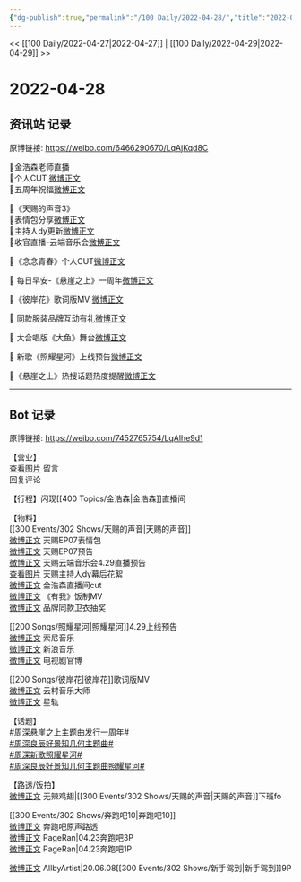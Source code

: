 ```yaml
---
{"dg-publish":true,"permalink":"/100 Daily/2022-04-28/","title":"2022-04-28","created":"2022-12-04T15:57:48.000+08:00","updated":"2023-01-09T19:19:27.547+08:00"}
---
```



<< [[100 Daily/2022-04-27\|2022-04-27]] | [[100 Daily/2022-04-29\|2022-04-29]] >>

# 2022-04-28

## 资讯站 记录

原博链接: https://weibo.com/6466290670/LqAjKqd8C

🌟金浩森老师直播  
🌻个人CUT [微博正文](https://m.weibo.cn/6466290670/4763344835975336)  
🌻五周年祝福[微博正文](https://m.weibo.cn/6466290670/4763365215573417)

🌟《天赐的声音3》  
🌻表情包分享[微博正文](https://m.weibo.cn/6466290670/4763259783876510)  
🌻主持人dy更新[微博正文](https://m.weibo.cn/6466290670/4763299206402384)  
🌻收官直播-云端音乐会[微博正文](https://m.weibo.cn/6466290670/4763322144527603)

🌟《念念青春》个人CUT[微博正文](https://m.weibo.cn/6466290670/4763178548857680)

🌟 每日早安-《悬崖之上》一周年[微博正文](https://m.weibo.cn/6466290670/4763149918538179)

🌟《彼岸花》歌词版MV [微博正文](https://m.weibo.cn/6466290670/4763169375914648)

🌟 同款服装品牌互动有礼[微博正文](https://m.weibo.cn/6466290670/4763267074098815)

🌟 大合唱版《大鱼》舞台[微博正文](https://m.weibo.cn/6466290670/4763252854620521)

🌟 新歌《照耀星河》上线预告[微博正文](https://m.weibo.cn/6466290670/4763204587360703)

🌟《悬崖之上》热搜话题热度提醒[微博正文](https://m.weibo.cn/6466290670/4763196567585439)

---
## Bot 记录

原博链接: https://weibo.com/7452765754/LqAlhe9d1

【营业】  
[查看图片](https://wx4.sinaimg.cn/large/0088n2Pggy1h1psmrm3e9j30yi07b74s.jpg) 留言 [](https://m.weibo.cn/1736988591/4761195887990783)  
[](https://m.weibo.cn/1736988591/4762822045601763) 回复评论

【行程】闪现[[400 Topics/金浩森\|金浩森]]直播间

【物料】  
[[300 Events/302 Shows/天赐的声音\|天赐的声音]]  
[微博正文](https://m.weibo.cn/1315706994/4763258568049741) 天赐EP07表情包  
[微博正文](https://m.weibo.cn/5876797510/4763326732571439) 天赐EP07预告  
[微博正文](https://m.weibo.cn/1315706994/4763318969435559) 天赐云端音乐会4.29直播预告  
[查看图片](https://wx3.sinaimg.cn/large/0088n2Pggy1h1plarjjwwj30ku112tb8.jpg) 天赐主持人dy幕后花絮  
[微博正文](https://m.weibo.cn/6466290670/4763344835975336) 金浩森直播间cut  
[微博正文](https://m.weibo.cn/1977460817/4763280558261443) 《有我》饭制MV  
[微博正文](https://m.weibo.cn/7435669538/4763223369188962) 品牌同款卫衣抽奖

[[200 Songs/照耀星河\|照耀星河]]4.29上线预告  
[微博正文](https://m.weibo.cn/1647250812/4763198178198124) 索尼音乐  
[微博正文](https://m.weibo.cn/1266269835/4763290163218789) 新浪音乐  
[微博正文](https://m.weibo.cn/6861429311/4763298446182054) 电视剧官博

[[200 Songs/彼岸花\|彼岸花]]歌词版MV  
[微博正文](https://m.weibo.cn/6509152617/4762963548834519) 云村音乐大师  
[微博正文](https://m.weibo.cn/6466290670/4763169375914648) 星轨

【话题】  
[#周深悬崖之上主题曲发行一周年#](https://s.weibo.com/weibo?q=%23%E5%91%A8%E6%B7%B1%E6%82%AC%E5%B4%96%E4%B9%8B%E4%B8%8A%E4%B8%BB%E9%A2%98%E6%9B%B2%E5%8F%91%E8%A1%8C%E4%B8%80%E5%91%A8%E5%B9%B4%23)  
[#周深良辰好景知几何主题曲#](https://s.weibo.com/weibo?q=%23%E5%91%A8%E6%B7%B1%E8%89%AF%E8%BE%B0%E5%A5%BD%E6%99%AF%E7%9F%A5%E5%87%A0%E4%BD%95%E4%B8%BB%E9%A2%98%E6%9B%B2%23)  
[#周深新歌照耀星河#](https://s.weibo.com/weibo?q=%23%E5%91%A8%E6%B7%B1%E6%96%B0%E6%AD%8C%E7%85%A7%E8%80%80%E6%98%9F%E6%B2%B3%23)  
[#周深良辰好景知几何主题曲照耀星河#](https://s.weibo.com/weibo?q=%23%E5%91%A8%E6%B7%B1%E8%89%AF%E8%BE%B0%E5%A5%BD%E6%99%AF%E7%9F%A5%E5%87%A0%E4%BD%95%E4%B8%BB%E9%A2%98%E6%9B%B2%E7%85%A7%E8%80%80%E6%98%9F%E6%B2%B3%23)

【路透/饭拍】  
[微博正文](https://m.weibo.cn/7495641082/4763142518737397) 无辣鸡翅|[[300 Events/302 Shows/天赐的声音\|天赐的声音]]下班fo

[[300 Events/302 Shows/奔跑吧10\|奔跑吧10]]  
[微博正文](https://m.weibo.cn/7495641082/4763039410685443) 奔跑吧原声路透  
[微博正文](https://m.weibo.cn/7633014126/4763254850585646) PageRan|04.23奔跑吧3P  
[微博正文](https://m.weibo.cn/7633014126/4763282059562583) PageRan|04.23奔跑吧1P

[微博正文](https://m.weibo.cn/6873250805/4763350074661046) AllbyArtist|20.06.08[[300 Events/302 Shows/新手驾到\|新手驾到]]9P
